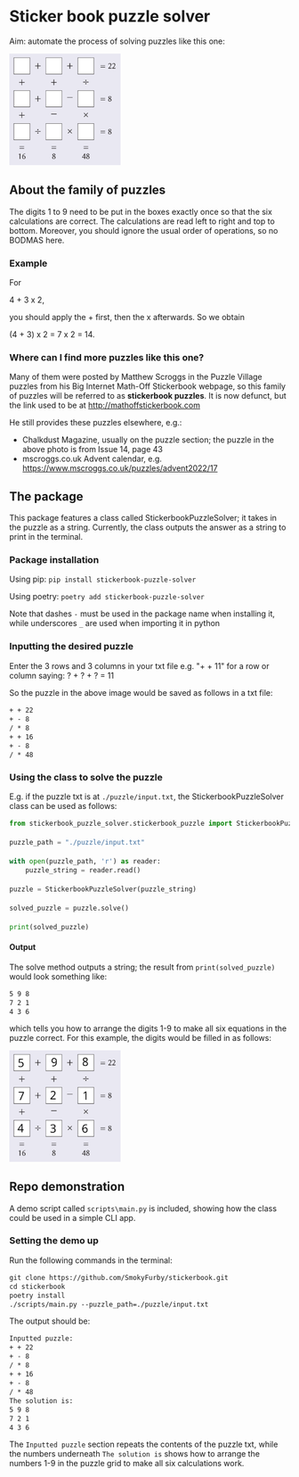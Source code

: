 # Sticker book puzzle solver
Aim: automate the process of solving puzzles like this one:

<img src="https://raw.githubusercontent.com/SmokyFurby/stickerbook/main/attachments/puzzle.png" width="200" height="200" />

## About the family of puzzles
The digits 1 to 9 need to be put in the boxes exactly once so that the six calculations are correct. The calculations are read left to right and top to bottom. Moreover, you should ignore the usual order of operations, so no BODMAS here.

### Example

For

4 + 3 x 2,

you should apply the + first, then the x afterwards. So we obtain

(4 + 3) x 2 = 7 x 2 = 14.

### Where can I find more puzzles like this one?

Many of them were posted by Matthew Scroggs in the Puzzle Village puzzles from his Big Internet Math-Off Stickerbook webpage, so this family of puzzles will be referred to as **stickerbook puzzles**. It is now defunct, but the link used to be at http://mathoffstickerbook.com

He still provides these puzzles elsewhere, e.g.:
- Chalkdust Magazine, usually on the puzzle section; the puzzle in the above photo is from Issue 14, page 43
- mscroggs.co.uk Advent calendar, e.g. https://www.mscroggs.co.uk/puzzles/advent2022/17

## The package
This package features a class called StickerbookPuzzleSolver; it takes in the puzzle as a string. Currently, the class outputs the answer as a string to print in the terminal.

### Package installation

Using pip:
```pip install stickerbook-puzzle-solver```

Using poetry:
```poetry add stickerbook-puzzle-solver```

Note that dashes `-` must be used in the package name when installing it, while underscores `_` are used when importing it in python

### Inputting the desired puzzle
Enter the 3 rows and 3 columns in your txt file e.g. "+ + 11" for a row or column saying: ? + ? + ? = 11

So the puzzle in the above image would be saved as follows in a txt file:
```
+ + 22
+ - 8
/ * 8
+ + 16
+ - 8
/ * 48
```

### Using the class to solve the puzzle
E.g. if the puzzle txt is at `./puzzle/input.txt`, the StickerbookPuzzleSolver class can be used as follows:

```python
from stickerbook_puzzle_solver.stickerbook_puzzle import StickerbookPuzzleSolver

puzzle_path = "./puzzle/input.txt"

with open(puzzle_path, 'r') as reader:
    puzzle_string = reader.read()

puzzle = StickerbookPuzzleSolver(puzzle_string)

solved_puzzle = puzzle.solve()

print(solved_puzzle)
```

#### Output
The solve method outputs a string; the result from ```print(solved_puzzle)``` would look something like:
```
5 9 8
7 2 1
4 3 6
```
which tells you how to arrange the digits 1-9 to make all six equations in the puzzle correct. For this example, the digits would be filled in as follows:

<img src="https://raw.githubusercontent.com/SmokyFurby/stickerbook/main/attachments/puzzle_solved.png" width="200" height="200" />

## Repo demonstration
A demo script called ```scripts\main.py``` is included, showing how the class could be used in a simple CLI app.

### Setting the demo up
Run the following commands in the terminal:
```shell
git clone https://github.com/SmokyFurby/stickerbook.git
cd stickerbook
poetry install
./scripts/main.py --puzzle_path=./puzzle/input.txt
```

The output should be:
```
Inputted puzzle:
+ + 22
+ - 8
/ * 8
+ + 16
+ - 8
/ * 48
The solution is:
5 9 8
7 2 1
4 3 6
```
The `Inputted puzzle` section repeats the contents of the puzzle txt, while the numbers underneath `The solution is` shows how to arrange the numbers 1-9 in the puzzle grid to make all six calculations work.